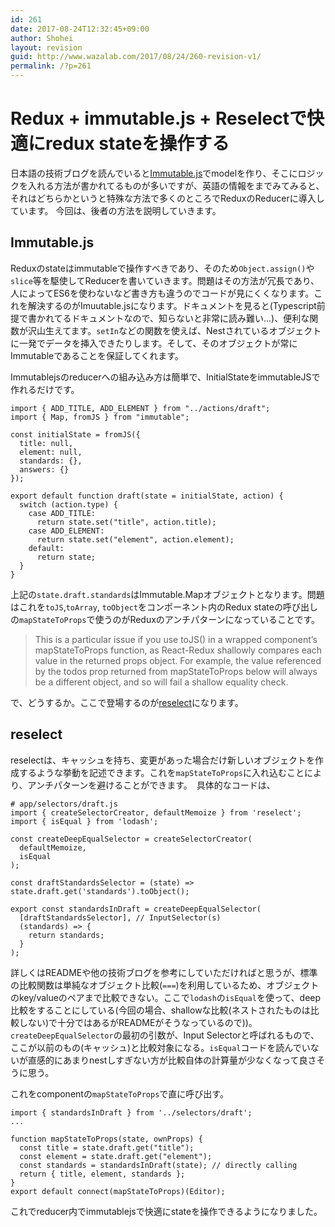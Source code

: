 ```yaml
---
id: 261
date: 2017-08-24T12:32:45+09:00
author: Shohei
layout: revision
guid: http://www.wazalab.com/2017/08/24/260-revision-v1/
permalink: /?p=261
---
```

# Redux + immutable.js + Reselectで快適にredux stateを操作する

日本語の技術ブログを読んでいると[Immutable.js](https://facebook.github.io/immutable-js/)でmodelを作り、そこにロジックを入れる方法が書かれてるものが多いですが、英語の情報をまでみてみると、それはどちらかというと特殊な方法で多くのところでReduxのReducerに導入しています。
今回は、後者の方法を説明していきます。

## Immutable.js

Reduxのstateはimmutableで操作すべきであり、そのため`Object.assign()`や`slice`等を駆使してReducerを書いていきます。問題はその方法が冗長であり、人によってES6を使わないなど書き方も違うのでコードが見にくくなります。これを解決するのがImuutable.jsになります。ドキュメントを見ると(Typescript前提で書かれてるドキュメントなので、知らないと非常に読み難い...)、便利な関数が沢山生えてます。`setIn`などの関数を使えば、Nestされているオブジェクトに一発でデータを挿入できたりします。そして、そのオブジェクトが常にImmutableであることを保証してくれます。

Immutablejsのreducerへの組み込み方は簡単で、InitialStateをimmutableJSで作れるだけです。

```
import { ADD_TITLE, ADD_ELEMENT } from "../actions/draft";
import { Map, fromJS } from "immutable";

const initialState = fromJS({
  title: null,
  element: null,
  standards: {}, 
  answers: {}
});

export default function draft(state = initialState, action) {
  switch (action.type) {
    case ADD_TITLE:
      return state.set("title", action.title);
    case ADD_ELEMENT:
      return state.set("element", action.element);
    default:
      return state;
  }
}
```

上記の`state.draft.standards`はImmutable.Mapオブジェクトとなります。問題はこれを`toJS`,`toArray`, `toObject`をコンポーネント内のRedux stateの呼び出しの`mapStateToProps`で使うのがReduxのアンチパターンになっていることです。

>This is a particular issue if you use toJS() in a wrapped component’s mapStateToProps function, as React-Redux shallowly compares each value in the returned props object. For example, the value referenced by the todos prop returned from mapStateToProps below will always be a different object, and so will fail a shallow equality check. 

で、どうするか。ここで登場するのが[reselect](https://github.com/reactjs/reselect)になります。

## reselect

reselectは、キャッシュを持ち、変更があった場合だけ新しいオブジェクトを作成するような挙動を記述できます。これを`mapStateToProps`に入れ込むことにより、アンチパターンを避けることができます。　具体的なコードは、

```
# app/selectors/draft.js
import { createSelectorCreator, defaultMemoize } from 'reselect';
import { isEqual } from 'lodash';

const createDeepEqualSelector = createSelectorCreator(
  defaultMemoize,
  isEqual
);

const draftStandardsSelector = (state) => state.draft.get('standards').toObject();

export const standardsInDraft = createDeepEqualSelector(
  [draftStandardsSelector], // InputSelector(s)
  (standards) => {
    return standards;
  }
);
```

詳しくはREADMEや他の技術ブログを参考にしていただければと思うが、標準の比較関数は単純なオブジェクト比較(`===`)を利用しているため、オブジェクトのkey/valueのペアまで比較できない。ここで`lodash`の`isEqual`を使って、deep比較をすることにしている(今回の場合、shallowな比較(ネストされたものは比較しない)で十分ではあるがREADMEがそうなっているので))。`createDeepEqualSelector`の最初の引数が、Input Selectorと呼ばれるもので、ここが以前のもの(キャッシュ)と比較対象になる。`isEqual`コードを読んでいないが直感的にあまりnestしすぎない方が比較自体の計算量が少なくなって良さそうに思う。

これをcomponentの`mapStateToProps`で直に呼び出す。

```
import { standardsInDraft } from '../selectors/draft';
...

function mapStateToProps(state, ownProps) {
  const title = state.draft.get("title");
  const element = state.draft.get("element");
  const standards = standardsInDraft(state); // directly calling
  return { title, element, standards };
}
export default connect(mapStateToProps)(Editor);

```

これでreducer内でimmutablejsで快適にstateを操作できるようになりました。


